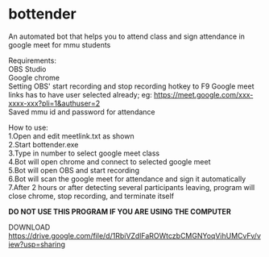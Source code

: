 # bottender
An automated bot that helps you to attend class and sign attendance in google meet for mmu students
  
Requirements:  
OBS Studio  
Google chrome  
Setting OBS' start recording and stop recording hotkey to F9 
Google meet links has to have user selected already; eg: https://meet.google.com/xxx-xxxx-xxx?pli=1&authuser=2  
Saved mmu id and password for attendance  
  
How to use:  
1.Open and edit meetlink.txt as shown  
2.Start bottender.exe  
3.Type in number to select google meet class  
4.Bot will open chrome and connect to selected google meet  
5.Bot will open OBS and start recording  
6.Bot will scan the google meet for attendance and sign it automatically  
7.After 2 hours or after detecting several participants leaving, program will close chrome, stop recording, and terminate itself  

**DO NOT USE THIS PROGRAM IF YOU ARE USING THE COMPUTER**

DOWNLOAD
https://drive.google.com/file/d/1RbiVZdlFaROWtczbCMGNYoqVihUMCvFv/view?usp=sharing
